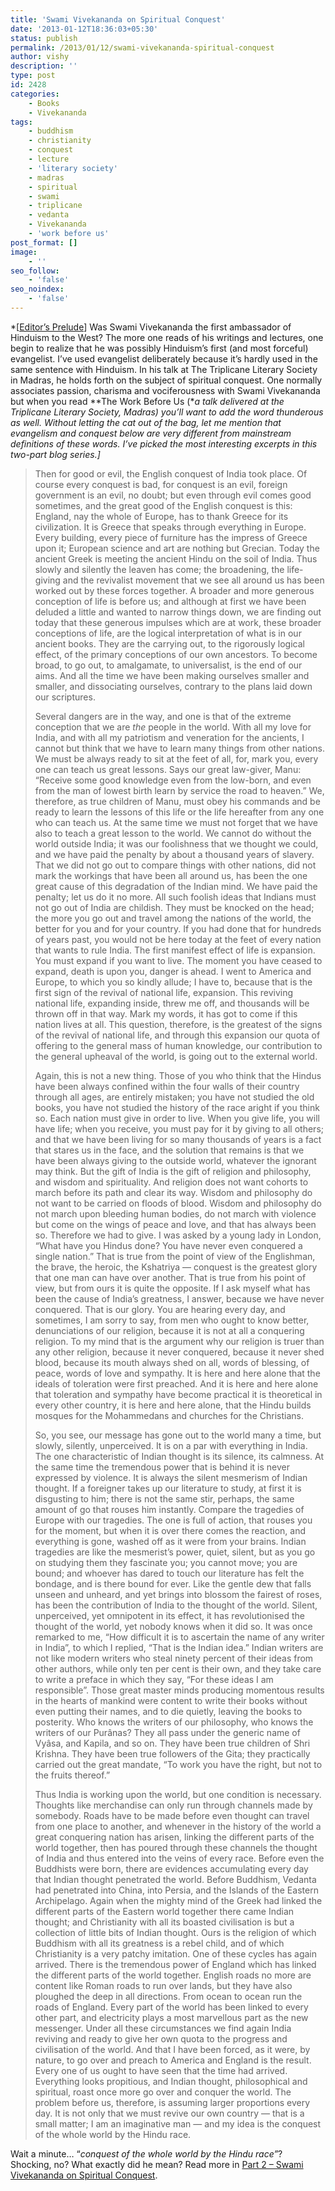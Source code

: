 ```yaml
---
title: 'Swami Vivekananda on Spiritual Conquest'
date: '2013-01-12T18:36:03+05:30'
status: publish
permalink: /2013/01/12/swami-vivekananda-spiritual-conquest
author: vishy
description: ''
type: post
id: 2428
categories: 
    - Books
    - Vivekananda
tags:
    - buddhism
    - christianity
    - conquest
    - lecture
    - 'literary society'
    - madras
    - spiritual
    - swami
    - triplicane
    - vedanta
    - Vivekananda
    - 'work before us'
post_format: []
image:
    - ''
seo_follow:
    - 'false'
seo_noindex:
    - 'false'
---
```

*\[<span style="text-decoration: underline;">Editor’s Prelude</span>\] Was Swami Vivekananda the first ambassador of Hinduism to the West? The more one reads of his writings and lectures, one begin to realize that he was possibly Hinduism’s first (and most forceful) evangelist. I’ve used evangelist deliberately because it’s hardly used in the same sentence with Hinduism. In his talk at The Triplicane Literary Society in Madras, he holds forth on the subject of spiritual conquest. One normally associates passion, charisma and vociferousness with Swami Vivekananda but when you read **The Work Before Us (**a talk delivered at the Triplicane Literary Society, Madras) you’ll want to add the word thunderous as well. Without letting the cat out of the bag, let me mention that evangelism and conquest below are very different from mainstream definitions of these words. I’ve picked the most interesting excerpts in this two-part blog series.\]*

> Then for good or evil, the English conquest of India took place. Of course every conquest is bad, for conquest is an evil, foreign government is an evil, no doubt; but even through evil comes good sometimes, and the great good of the English conquest is this: England, nay the whole of Europe, has to thank Greece for its civilization. It is Greece that speaks through everything in Europe. Every building, every piece of furniture has the impress of Greece upon it; European science and art are nothing but Grecian. Today the ancient Greek is meeting the ancient Hindu on the soil of India. Thus slowly and silently the leaven has come; the broadening, the life-giving and the revivalist movement that we see all around us has been worked out by these forces together. A broader and more generous conception of life is before us; and although at first we have been deluded a little and wanted to narrow things down, we are finding out today that these generous impulses which are at work, these broader conceptions of life, are the logical interpretation of what is in our ancient books. They are the carrying out, to the rigorously logical effect, of the primary conceptions of our own ancestors. To become broad, to go out, to amalgamate, to universalist, is the end of our aims. And all the time we have been making ourselves smaller and smaller, and dissociating ourselves, contrary to the plans laid down our scriptures.
> 
> Several dangers are in the way, and one is that of the extreme conception that we are *the* people in the world. With all my love for India, and with all my patriotism and veneration for the ancients, I cannot but think that we have to learn many things from other nations. We must be always ready to sit at the feet of all, for, mark you, every one can teach us great lessons. Says our great law-giver, Manu: “Receive some good knowledge even from the low-born, and even from the man of lowest birth learn by service the road to heaven.” We, therefore, as true children of Manu, must obey his commands and be ready to learn the lessons of this life or the life hereafter from any one who can teach us. At the same time we must not forget that we have also to teach a great lesson to the world. We cannot do without the world outside India; it was our foolishness that we thought we could, and we have paid the penalty by about a thousand years of slavery. That we did not go out to compare things with other nations, did not mark the workings that have been all around us, has been the one great cause of this degradation of the Indian mind. We have paid the penalty; let us do it no more. All such foolish ideas that Indians must not go out of India are childish. They must be knocked on the head; the more you go out and travel among the nations of the world, the better for you and for your country. If you had done that for hundreds of years past, you would not be here today at the feet of every nation that wants to rule India. The first manifest effect of life is expansion. You must expand if you want to live. The moment you have ceased to expand, death is upon you, danger is ahead. I went to America and Europe, to which you so kindly allude; I have to, because that is the first sign of the revival of national life, expansion. This reviving national life, expanding inside, threw me off, and thousands will be thrown off in that way. Mark my words, it has got to come if this nation lives at all. This question, therefore, is the greatest of the signs of the revival of national life, and through this expansion our quota of offering to the general mass of human knowledge, our contribution to the general upheaval of the world, is going out to the external world.
> 
> Again, this is not a new thing. Those of you who think that the Hindus have been always confined within the four walls of their country through all ages, are entirely mistaken; you have not studied the old books, you have not studied the history of the race aright if you think so. Each nation must give in order to live. When you give life, you will have life; when you receive, you must pay for it by giving to all others; and that we have been living for so many thousands of years is a fact that stares us in the face, and the solution that remains is that we have been always giving to the outside world, whatever the ignorant may think. But the gift of India is the gift of religion and philosophy, and wisdom and spirituality. And religion does not want cohorts to march before its path and clear its way. Wisdom and philosophy do not want to be carried on floods of blood. Wisdom and philosophy do not march upon bleeding human bodies, do not march with violence but come on the wings of peace and love, and that has always been so. Therefore we had to give. I was asked by a young lady in London, “What have you Hindus done? You have never even conquered a single nation.” That is true from the point of view of the Englishman, the brave, the heroic, the Kshatriya — conquest is the greatest glory that one man can have over another. That is true from his point of view, but from ours it is quite the opposite. If I ask myself what has been the cause of India’s greatness, I answer, because we have never conquered. That is our glory. You are hearing every day, and sometimes, I am sorry to say, from men who ought to know better, denunciations of our religion, because it is not at all a conquering religion. To my mind that is the argument why our religion is truer than any other religion, because it never conquered, because it never shed blood, because its mouth always shed on all, words of blessing, of peace, words of love and sympathy. It is here and here alone that the ideals of toleration were first preached. And it is here and here alone that toleration and sympathy have become practical it is theoretical in every other country, it is here and here alone, that the Hindu builds mosques for the Mohammedans and churches for the Christians.
> 
> So, you see, our message has gone out to the world many a time, but slowly, silently, unperceived. It is on a par with everything in India. The one characteristic of Indian thought is its silence, its calmness. At the same time the tremendous power that is behind it is never expressed by violence. It is always the silent mesmerism of Indian thought. If a foreigner takes up our literature to study, at first it is disgusting to him; there is not the same stir, perhaps, the same amount of go that rouses him instantly. Compare the tragedies of Europe with our tragedies. The one is full of action, that rouses you for the moment, but when it is over there comes the reaction, and everything is gone, washed off as it were from your brains. Indian tragedies are like the mesmerist’s power, quiet, silent, but as you go on studying them they fascinate you; you cannot move; you are bound; and whoever has dared to touch our literature has felt the bondage, and is there bound for ever. Like the gentle dew that falls unseen and unheard, and yet brings into blossom the fairest of roses, has been the contribution of India to the thought of the world. Silent, unperceived, yet omnipotent in its effect, it has revolutionised the thought of the world, yet nobody knows when it did so. It was once remarked to me, “How difficult it is to ascertain the name of any writer in India”, to which I replied, “That is the Indian idea.” Indian writers are not like modern writers who steal ninety percent of their ideas from other authors, while only ten per cent is their own, and they take care to write a preface in which they say, “For these ideas I am responsible”. Those great master minds producing momentous results in the hearts of mankind were content to write their books without even putting their names, and to die quietly, leaving the books to posterity. Who knows the writers of our philosophy, who knows the writers of our Purânas? They all pass under the generic name of Vyâsa, and Kapila, and so on. They have been true children of Shri Krishna. They have been true followers of the Gita; they practically carried out the great mandate, “To work you have the right, but not to the fruits thereof.”
> 
> Thus India is working upon the world, but one condition is necessary. Thoughts like merchandise can only run through channels made by somebody. Roads have to be made before even thought can travel from one place to another, and whenever in the history of the world a great conquering nation has arisen, linking the different parts of the world together, then has poured through these channels the thought of India and thus entered into the veins of every race. Before even the Buddhists were born, there are evidences accumulating every day that Indian thought penetrated the world. Before Buddhism, Vedanta had penetrated into China, into Persia, and the Islands of the Eastern Archipelago. Again when the mighty mind of the Greek had linked the different parts of the Eastern world together there came Indian thought; and Christianity with all its boasted civilisation is but a collection of little bits of Indian thought. Ours is the religion of which Buddhism with all its greatness is a rebel child, and of which Christianity is a very patchy imitation. One of these cycles has again arrived. There is the tremendous power of England which has linked the different parts of the world together. English roads no more are content like Roman roads to run over lands, but they have also ploughed the deep in all directions. From ocean to ocean run the roads of England. Every part of the world has been linked to every other part, and electricity plays a most marvellous part as the new messenger. Under all these circumstances we find again India reviving and ready to give her own quota to the progress and civilisation of the world. And that I have been forced, as it were, by nature, to go over and preach to America and England is the result. Every one of us ought to have seen that the time had arrived. Everything looks propitious, and Indian thought, philosophical and spiritual, roast once more go over and conquer the world. The problem before us, therefore, is assuming larger proportions every day. It is not only that we must revive our own country — that is a small matter; I am an imaginative man — and my idea is the conquest of the whole world by the Hindu race.

Wait a minute… “*conquest of the whole world by the Hindu race”*? Shocking, no? What exactly did he mean? Read more in [Part 2 – Swami Vivekananda on Spiritual Conquest](http://www.ulaar.com/2013/01/12/swami-vivekananda-spiritual-conquest-part-2/).